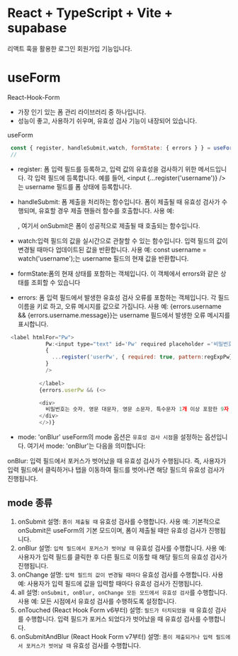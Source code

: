 # React + TypeScript + Vite + supabase 

리액트 훅을 활용한 로그인 회원가입 기능입니다.

# useForm 

React-Hook-Form
- 가장 인기 있는 폼 관리 라이브러리 중 하나입니다.
- 성능이 좋고, 사용하기 쉬우며, 유효성 검사 기능이 내장되어 있습니다.

useForm

```js
 const { register, handleSubmit,watch, formState: { errors } } = useForm( {mode: 'onBlur'});
 // 
```

- register: 폼 입력 필드를 등록하고, 입력 값의 유효성을 검사하기 위한 메서드입니다. 각 입력 필드에 등록합니다.
  예를 들어, <input {...register('username')} />는 username 필드를 폼 상태에 등록합니다.


- handleSubmit: 폼 제출을 처리하는 함수입니다. 폼이 제출될 때 유효성 검사가 수행되며, 유효할 경우 제출 핸들러 함수를 호출합니다.
사용 예: <form onSubmit={handleSubmit(onSubmit)} />, 여기서 onSubmit은 폼이 성공적으로 제출될 때 호출되는 함수입니다.

- watch:입력 필드의 값을 실시간으로 관찰할 수 있는 함수입니다. 입력 필드의 값이 변경될 때마다 업데이트된 값을 반환합니다.
사용 예: const username = watch('username');는 username 필드의 현재 값을 반환합니다.

- formState:폼의 현재 상태를 포함하는 객체입니다. 이 객체에서 errors와 같은 상태를 조회할 수 있습니다

- errors: 폼 입력 필드에서 발생한 유효성 검사 오류를 포함하는 객체입니다. 각 필드 이름을 키로 하고, 오류 메시지를 값으로 가집니다.
사용 예: {errors.username && <span>{errors.username.message}</span>}는 username 필드에서 발생한 오류 메시지를 표시합니다.

```js
 <label htmlFor="Pw">
            Pw:<input type="text" id='Pw' required placeholder ='비밀번호'
            {
              ...register('userPw', { required: true, pattern:regExpPw})
            }
            />
           
          </label>
          {errors.userPw && (<>

          <div>
            비밀번호는 숫자, 영문 대문자, 영문 소문자, 특수문자 1개 이상 포함한 9자 이상 30자 이하여야 합니다.
          </div>
          </>)}

```

- mode: 'onBlur'
useForm의 mode 옵션은 `유효성 검사 시점`을 설정하는 옵션입니다. 여기서 mode: 'onBlur'는 다음을 의미합니다:

onBlur: 입력 필드에서 포커스가 벗어났을 때 유효성 검사가 수행됩니다. 즉, 사용자가 입력 필드에서 클릭하거나 탭을 이동하여 필드를 벗어나면 해당 필드의 유효성 검사가 진행됩니다.

## mode 종류

1. onSubmit
설명: `폼이 제출될 때` 유효성 검사를 수행합니다.
사용 예: 기본적으로 onSubmit은 useForm의 기본 모드이며, 폼이 제출될 때만 유효성 검사가 진행됩니다.
2. onBlur
설명: `입력 필드에서 포커스가 벗어날 때` 유효성 검사를 수행합니다.
사용 예: 사용자가 입력 필드를 클릭한 후 다른 필드로 이동할 때 해당 필드의 유효성 검사가 진행됩니다.
3. onChange
설명: `입력 필드의 값이 변경될 때마다` 유효성 검사를 수행합니다.
사용 예: 사용자가 입력 필드에 값을 입력할 때마다 유효성 검사가 진행됩니다.
4. all
설명: `onSubmit, onBlur, onChange 모든 모드에서 유효성 검사`를 수행합니다.
사용 예: 모든 시점에서 유효성 검사를 수행하도록 설정합니다.
5. onTouched (React Hook Form v6부터)
설명: `필드가 터치되었을 때` 유효성 검사를 수행합니다. 입력 필드가 포커스 되었다가 벗어났을 때 유효성 검사를 수행합니다.
6. onSubmitAndBlur (React Hook Form v7부터)
설명: `폼이 제출되거나 입력 필드에서 포커스가 벗어날 때` 유효성 검사를 수행합니다.